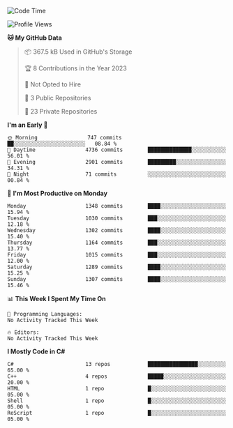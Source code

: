 <!--START_SECTION:waka-->
![Code Time](http://img.shields.io/badge/Code%20Time-1%2C049%20hrs%2050%20mins-blue)

![Profile Views](http://img.shields.io/badge/Profile%20Views-0-blue)

**🐱 My GitHub Data** 

> 📦 367.5 kB Used in GitHub's Storage 
 > 
> 🏆 8 Contributions in the Year 2023
 > 
> 🚫 Not Opted to Hire
 > 
> 📜 3 Public Repositories 
 > 
> 🔑 23 Private Repositories 
 > 
**I'm an Early 🐤** 

```text
🌞 Morning                747 commits         ██░░░░░░░░░░░░░░░░░░░░░░░   08.84 % 
🌆 Daytime                4736 commits        ██████████████░░░░░░░░░░░   56.01 % 
🌃 Evening                2901 commits        █████████░░░░░░░░░░░░░░░░   34.31 % 
🌙 Night                  71 commits          ░░░░░░░░░░░░░░░░░░░░░░░░░   00.84 % 
```
📅 **I'm Most Productive on Monday** 

```text
Monday                   1348 commits        ████░░░░░░░░░░░░░░░░░░░░░   15.94 % 
Tuesday                  1030 commits        ███░░░░░░░░░░░░░░░░░░░░░░   12.18 % 
Wednesday                1302 commits        ████░░░░░░░░░░░░░░░░░░░░░   15.40 % 
Thursday                 1164 commits        ███░░░░░░░░░░░░░░░░░░░░░░   13.77 % 
Friday                   1015 commits        ███░░░░░░░░░░░░░░░░░░░░░░   12.00 % 
Saturday                 1289 commits        ████░░░░░░░░░░░░░░░░░░░░░   15.25 % 
Sunday                   1307 commits        ████░░░░░░░░░░░░░░░░░░░░░   15.46 % 
```


📊 **This Week I Spent My Time On** 

```text
💬 Programming Languages: 
No Activity Tracked This Week

🔥 Editors: 
No Activity Tracked This Week
```

**I Mostly Code in C#** 

```text
C#                       13 repos            ████████████████░░░░░░░░░   65.00 % 
C++                      4 repos             █████░░░░░░░░░░░░░░░░░░░░   20.00 % 
HTML                     1 repo              █░░░░░░░░░░░░░░░░░░░░░░░░   05.00 % 
Shell                    1 repo              █░░░░░░░░░░░░░░░░░░░░░░░░   05.00 % 
ReScript                 1 repo              █░░░░░░░░░░░░░░░░░░░░░░░░   05.00 % 
```




<!--END_SECTION:waka-->

